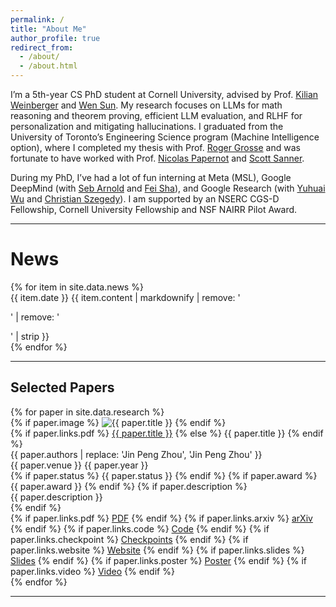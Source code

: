 ```yaml
---
permalink: /
title: "About Me"
author_profile: true
redirect_from: 
  - /about/
  - /about.html
---
```


I’m a 5th-year CS PhD student at Cornell University, advised by Prof. [Kilian Weinberger](https://www.cs.cornell.edu/~kilian/) and [Wen Sun](https://wensun.github.io/). My research focuses on LLMs for math reasoning and theorem proving, efficient LLM evaluation, and RLHF for personalization and mitigating hallucinations. I graduated from the University of Toronto’s Engineering Science program (Machine Intelligence option), where I completed my thesis with Prof. [Roger Grosse](https://www.cs.toronto.edu/~rgrosse/) and was fortunate to have worked with Prof. [Nicolas Papernot](https://www.papernot.fr/) and [Scott Sanner](https://d3m.mie.utoronto.ca/members/ssanner/).

During my PhD, I’ve had a lot of fun interning at Meta (MSL), Google DeepMind (with [Seb Arnold](https://sebarnold.net/) and [Fei Sha](https://www.feisha.org/)), and Google Research (with [Yuhuai Wu](https://yuhuaiwu.github.io/) and [Christian Szegedy](https://scholar.google.com/citations?user=bnQMuzgAAAAJ&hl=en)). I am supported by an NSERC CGS-D Fellowship, Cornell University Fellowship and NSF NAIRR Pilot Award.

---

<div class="news-section">
<h1>News</h1>
<div class="news-container">
{% for item in site.data.news %}
<div class="news-item">
<span class="news-date">{{ item.date }}</span>
<span class="news-content">{{ item.content | markdownify | remove: '<p>' | remove: '</p>' | strip }}</span>
</div>
{% endfor %}
</div>
</div>

---


<div class="research-section">
<h2>Selected Papers</h2>
{% for paper in site.data.research %}
<div class="research-item{% if paper.featured %} featured{% endif %}">
  <div class="research-header">
    {% if paper.image %}
    <img src="{{ '/images/' | append: paper.image | relative_url }}" alt="{{ paper.title }}" class="research-image">
    {% endif %}
    <div class="research-content">
      <div class="research-title">
        {% if paper.links.pdf %}
          <a href="{{ paper.links.pdf }}">{{ paper.title }}</a>
        {% else %}
          {{ paper.title }}
        {% endif %}
      </div>
      <div class="research-authors">{{ paper.authors | replace: 'Jin Peng Zhou', '<span class="highlight-name">Jin Peng Zhou</span>' }}</div>
      <div class="research-venue">{{ paper.venue }} {{ paper.year }}</div>
      {% if paper.status %}
        <span class="research-status {{ paper.status | downcase | replace: ' ', '-' }}">{{ paper.status }}</span>
      {% endif %}
      {% if paper.award %}
        <span class="research-award {{ paper.award | downcase | replace: ' ', '-' }}">{{ paper.award }}</span>
      {% endif %}
      {% if paper.description %}
        <div class="research-description">{{ paper.description }}</div>
      {% endif %}
      <div class="research-links">
        {% if paper.links.pdf %}
          <a href="{{ paper.links.pdf }}" class="research-link">PDF</a>
        {% endif %}
        {% if paper.links.arxiv %}
          <a href="{{ paper.links.arxiv }}" class="research-link">arXiv</a>
        {% endif %}
        {% if paper.links.code %}
          <a href="{{ paper.links.code }}" class="research-link">Code</a>
        {% endif %}
        {% if paper.links.checkpoint %}
          <a href="{{ paper.links.checkpoint }}" class="research-link">Checkpoints</a>
        {% endif %}
        {% if paper.links.website %}
          <a href="{{ paper.links.website }}" class="research-link">Website</a>
        {% endif %}
        {% if paper.links.slides %}
          <a href="{{ paper.links.slides }}" class="research-link">Slides</a>
        {% endif %}
        {% if paper.links.poster %}
          <a href="{{ paper.links.poster }}" class="research-link">Poster</a>
        {% endif %}
        {% if paper.links.video %}
          <a href="{{ paper.links.video }}" class="research-link">Video</a>
        {% endif %}
      </div>
    </div>
  </div>
</div>
{% endfor %}
</div>

---